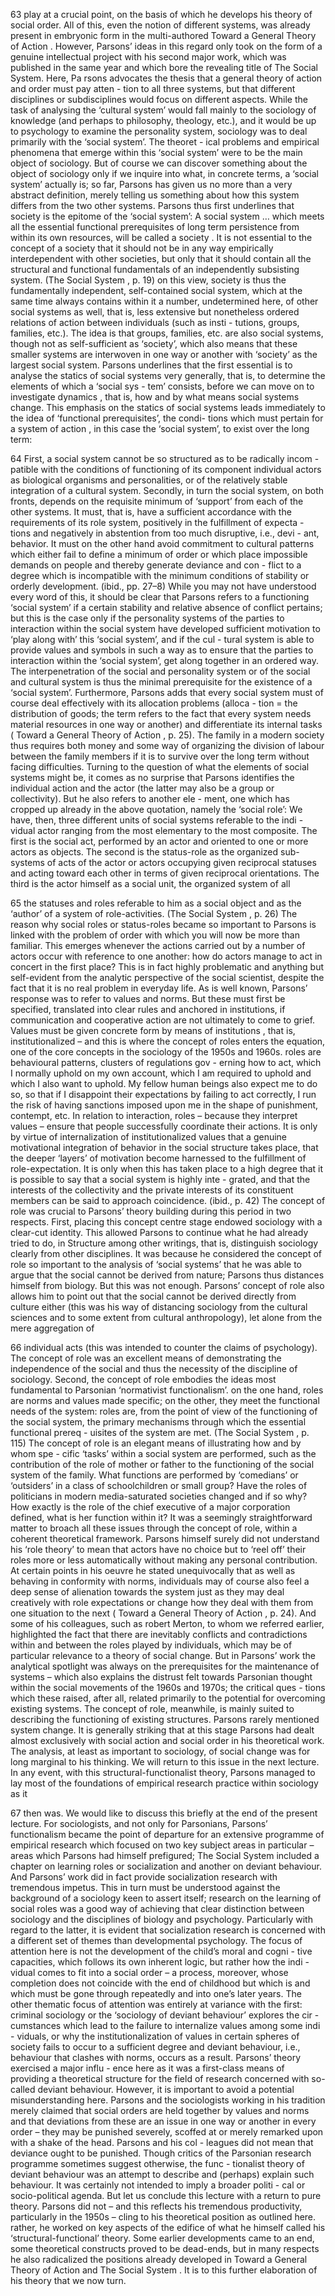 63 play at a crucial point, on the basis of which he develops his theory of  social  order. All of this, even the notion of different systems, was already present in  embryonic form in the multi-authored Toward a General Theory of Action . However, Parsons’ ideas in this regard only took on the form of a  genuine  intellectual project with his second major work, which was published in the  same year and which bore the revealing title of The Social System. Here, Pa rsons  advocates the thesis that a general theory of action and order must pay atten - tion to all three systems, but that different disciplines or subdisciplines would focus on different aspects. While the task of analysing the  ‘cultural system’  would fall mainly to the sociology of knowledge (and perhaps to philosophy,  theology, etc.), and it would be up to psychology to examine the personality system, sociology was to deal primarily with the ‘social system’. The theoret - ical problems and empirical phenomena that emerge within this ‘social  system’  were to be the main object of sociology. But of course we can discover something about the object of sociology only  if we inquire into what, in concrete terms, a ‘social system’ actually is; so far,  Parsons has given us no more than a very abstract definition, merely telling us something about how this system differs from the two other systems. Parsons thus first underlines that society is the epitome of the ‘social system’: A social system … which meets all the essential functional prerequisites  of long term persistence from within its own resources, will be called a society . It is not essential to the concept of a society that it should not be  in any way empirically interdependent with other societies, but only that it should contain all the structural and functional fundamentals of an independently subsisting system.  (The Social System , p. 19) on this view, society is thus the fundamentally independent, self-contained  social system, which at the same time always contains within it a number,  undetermined here, of other social systems as well, that is, less extensive but nonetheless ordered relations of action between individuals (such as  insti - tutions, groups, families, etc.). The idea is that groups, families, etc. are also social systems, though not as self-sufficient as ‘society’, which also means that these smaller systems are interwoven in one way or another with ‘society’ as the largest social system. Parsons underlines that the first essential is to analyse the statics  of social  systems very generally, that is, to determine the elements of which a ‘social sys - tem’ consists, before we can move on to investigate dynamics , that is, how and  by what means social systems change. This emphasis on the statics of social systems leads immediately to the idea of ‘functional prerequisites’, the condi- tions which must pertain for a system of action , in this case the ‘social system’,  to exist over the long term:


64 First, a social system cannot be so structured as to be radically incom - patible with the conditions of functioning of its component individual  actors as biological organisms and personalities, or of the relatively stable  integration of a cultural system. Secondly, in turn the social system, on  both fronts, depends on the requisite minimum of ‘support’ from each of the other systems. It must, that is, have a sufficient accordance with the requirements of its  role system, positively in the fulfillment of expecta - tions and negatively in abstention from too much disruptive, i.e., devi - ant, behavior. It must on the other hand avoid commitment to cultural patterns which either fail to define a minimum of order or which place impossible demands on people and thereby generate deviance and con - flict to a degree which is incompatible with the minimum conditions of  stability or orderly development.  (ibid., pp. 27–8) While you may not have understood every word of this, it should be clear  that Parsons refers to a functioning ‘social system’ if a certain stability and relative absence of conflict pertains; but this is the case only if the personality systems of the parties to interaction within the social system have developed sufficient motivation to ‘play along with’ this ‘social system’, and if the cul - tural system is able to provide  values and  symbols in such a way as to ensure  that the parties to interaction within the ‘social system’, get along together in an ordered way. The interpenetration of the social and personality system   or of the social and cultural system  is thus the minimal prerequisite for the  existence of a ‘social system’. Furthermore, Parsons adds that every social system must of course deal effectively with its allocation problems (alloca - tion = the distribution of goods; the term refers to the fact that every system needs material resources in one way or another) and differentiate its internal tasks ( Toward a General Theory of Action , p. 25). The family in a modern  society thus requires both money and some way of organizing the  division  of labour between the family members if it is to survive over the long term without facing difficulties. Turning to the question of what the elements  of social systems might be, it  comes as no surprise that Parsons identifies the individual action and the actor (the latter may also be a group or collectivity). But he also refers to another ele - ment, one which has cropped up already in the above quotation, namely the ‘social role’: We have, then, three different units of social systems referable to the indi - vidual actor ranging from the most elementary to the most composite.  The first is the  social act, performed by an actor and oriented to one or  more actors as objects. The second is the status-role as the organized sub-systems of acts of the actor or actors occupying given reciprocal statuses and acting toward each other in terms of given reciprocal orientations. The third is the actor himself as a social unit, the organized system of all 


65 the statuses and roles referable to him as a social object and as the ‘author’  of a system of role-activities.  (The Social System , p. 26) The reason why social roles or status-roles became so important to Parsons  is linked with the problem of order  with which you will now be more than  familiar. This emerges whenever the actions carried out by a number of actors occur with reference to one another: how do actors manage to act in concert in the first place? This is in fact highly problematic and anything but self-evident from the analytic perspective of the social scientist, despite the fact that it is no real problem in everyday life. As is well known, Parsons’ response was to refer to values and  norms. But these must first be specified, translated  into clear  rules and anchored in  institutions, if communication and cooperative action  are not ultimately to come to grief. Values must be given concrete form by means of institutions  , that is,  institutionalized  – and this is where the concept  of roles enters the equation, one of the core concepts in the sociology of the  1950s and 1960s. roles are behavioural patterns, clusters of regulations gov - erning how to act, which I normally uphold on my own account, which I am required to uphold and which I also want to uphold. My fellow human beings also expect me to do so, so that if I disappoint their expectations by failing to act correctly, I run the risk of having sanctions imposed upon me in the shape of punishment, contempt, etc. In relation to interaction, roles – because they interpret values – ensure that people successfully  coordinate their actions. It is only by virtue of  internalization of institutionalized   values that a  genuine motivational integration of behavior in the social structure  takes place, that the deeper ‘layers’ of motivation become harnessed to  the fulfillment of role-expectation. It is only when this has taken place to  a high degree that it is possible to say that a social system is highly inte - grated, and that the interests of the collectivity and the private interests  of its constituent members can be said to approach coincidence.  (ibid., p. 42) The concept of role was crucial to Parsons’ theory building during this period  in two respects. First, placing this concept centre stage endowed sociology with a clear-cut identity. This allowed Parsons to continue what he had already tried to do, in Structure  among other writings, that is, distinguish sociology  clearly from other disciplines. It was because he considered the concept of role so important to the analysis of ‘social systems’ that he was able to argue that the social cannot be derived from nature; Parsons thus distances himself from biology. But this was not enough. Parsons’ concept of role also allows him to point out that the social cannot be derived directly from culture either (this was his way of distancing sociology from the cultural sciences and to some extent from cultural anthropology), let alone from the mere aggregation of 


66 individual acts (this was intended to counter the claims of psychology). The  concept of role was an excellent means of demonstrating the independence of the social and thus the necessity of the discipline of sociology. Second, the concept of role embodies the ideas most fundamental to  Parsonian  ‘normativist functionalism’. on the one hand, roles are  norms  and values  made specific; on the other, they meet the functional needs of the  system: roles are, from the point of view of the functioning of the social system,  the primary mechanisms through which the essential functional prereq - uisites of the system are met.  (The Social System , p. 115) The concept of role is an elegant means of illustrating how and by whom spe - cific ‘tasks’ within a social system are performed, such as the contribution  of the role of mother or father to the functioning of the social system   of the  family. What functions are performed by ‘comedians’ or ‘outsiders’ in a class of schoolchildren or small group? Have the roles of politicians in modern media-saturated societies changed and if so why? How exactly is the role of the chief executive of a major corporation defined, what is her function within it? It was a seemingly straightforward matter to broach all these issues through the concept of role, within a coherent theoretical framework. Parsons himself surely did not understand his ‘role theory’ to mean that actors  have no choice but to ‘reel off’ their roles more or less automatically  without making  any personal contribution. At certain points in his oeuvre he stated unequivocally  that as well as behaving in conformity with norms,   individuals may of course also  feel a deep sense of alienation towards the system just as they may deal creatively  with role expectations or change how they deal with them from one situation to the next ( Toward a General Theory of Action , p. 24). And some of his colleagues,  such as robert Merton, to whom we referred earlier, highlighted the fact that there  are inevitably conflicts and contradictions within and between the roles played by individuals, which may be of particular relevance to a theory of  social change. But  in Parsons’ work the analytical spotlight was always on the prerequisites for the maintenance  of systems – which also explains the distrust felt towards Parsonian  thought within the social movements of the 1960s and 1970s; the critical ques - tions which these raised, after all, related primarily to the potential for overcoming    existing systems. The concept of role, meanwhile, is mainly suited to describing  the functioning of existing  structures. Parsons rarely mentioned system change.  It is generally striking that at this stage Parsons had dealt almost exclusively with  social action and  social order in his theoretical work. The analysis, at least as  important to sociology, of social change  was for long marginal to his thinking. We  will return to this issue in the next lecture. In any event, with this  structural-functionalist theory, Parsons managed to  lay most of the foundations of empirical research practice within sociology as it 


67 then was. We would like to discuss this briefly at the end of the present lecture.  For sociologists, and not only for Parsonians, Parsons’  functionalism became  the point of departure for an extensive programme of empirical research which focused on two key subject areas in particular – areas which Parsons had himself prefigured; The Social System  included a chapter on learning roles  or socialization and another on deviant behaviour. And Parsons’ work did in fact provide socialization research with tremendous impetus. This in turn must be understood against the background of a sociology keen to assert itself; research on the learning of social roles  was a good way of achieving that clear  distinction between sociology and the disciplines of biology and psychology. Particularly with regard to the latter, it is evident that socialization research is concerned with a different set of themes than developmental psychology. The focus of attention here is not the development of the child’s moral and cogni - tive capacities, which follows its own inherent logic, but rather how the indi - vidual comes to fit into a social order – a process, moreover, whose completion does not coincide with the end of childhood but which is and which must be gone through repeatedly and into one’s later years. The other thematic focus of attention was entirely at variance with the first:  criminal sociology or the ‘sociology of deviant behaviour’ explores the cir - cumstances which lead to the failure  to  internalize  values among some indi - viduals, or why the  institutionalization of values in certain spheres of society  fails to occur to a sufficient degree and deviant behaviour, i.e., behaviour that clashes with  norms, occurs as a result. Parsons’ theory exercised a major influ - ence here as it was a first-class means of providing a theoretical structure for the field of research concerned with so-called deviant behaviour. However, it is important to avoid a potential misunderstanding here. Parsons and the sociologists working in his tradition merely claimed that social orders are held together by values  and norms  and that deviations from these are an issue in  one way or another in every order – they may be punished severely, scoffed at or merely remarked upon with a shake of the head. Parsons and his col - leagues did not mean that deviance ought  to be punished. Though critics of  the Parsonian research programme sometimes suggest otherwise, the func - tionalist theory of deviant behaviour was an attempt to describe and (perhaps) explain such behaviour. It was certainly not intended to imply a broader politi - cal or socio-political agenda. But let us conclude this lecture with a return to pure theory. Parsons did not  –  and this reflects his tremendous productivity, particularly in the 1950s – cling to his theoretical position as outlined here. rather, he worked on key aspects  of the edifice of what he himself called his ‘structural-functional’ theory. Some earlier developments came to an end, some theoretical constructs proved to be dead-ends, but in many respects he also radicalized the positions already developed in Toward a General Theory of Action  and The Social System . It is to  this further elaboration of his theory that we now turn.